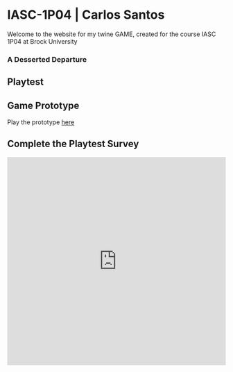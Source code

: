 # IASC-1P04 | Carlos Santos

Welcome to the website for my twine GAME, created for the course IASC 1P04 at Brock University

### A Desserted Departure

## Playtest

## Game Prototype

Play the prototype [here](prototype/TwineGamePrototype.html)

## Complete the Playtest Survey

<iframe width="640px" height= "480px" src= "https://forms.office.com/Pages/ResponsePage.aspx?id=FRGudvwe8kqlNuKyRDrxoHsxx_8X5HFAls90lc289D9UNFNUMjU3UjdSUDNXUEtRS1VUQUFRSUNEVC4u&embed=true" frameborder= "0" marginwidth= "0" marginheight= "0" style= "border: none; max-width:100%; max-height:100vh" allowfullscreen webkitallowfullscreen mozallowfullscreen msallowfullscreen> </iframe>
